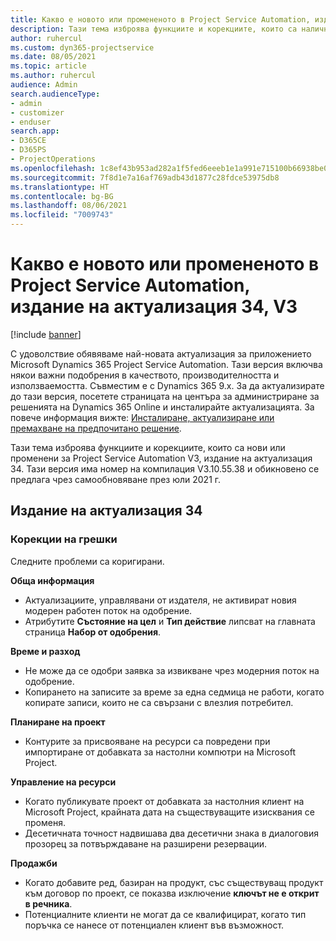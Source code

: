 ```yaml
---
title: Какво е новото или промененото в Project Service Automation, издание на актуализация 34, V3
description: Тази тема изброява функциите и корекциите, които са налични в Project Service Automation V3, издание на актуализация 34, V3.
author: ruhercul
ms.custom: dyn365-projectservice
ms.date: 08/05/2021
ms.topic: article
ms.author: ruhercul
audience: Admin
search.audienceType:
- admin
- customizer
- enduser
search.app:
- D365CE
- D365PS
- ProjectOperations
ms.openlocfilehash: 1c8ef43b953ad282a1f5fed6eeeb1e1a991e715100b66938be03b5b5f3da575e
ms.sourcegitcommit: 7f8d1e7a16af769adb43d1877c28fdce53975db8
ms.translationtype: HT
ms.contentlocale: bg-BG
ms.lasthandoff: 08/06/2021
ms.locfileid: "7009743"
---
```

# <a name="whats-new-or-changed-in-project-service-automation-update-release-34-v3"></a>Какво е новото или промененото в Project Service Automation, издание на актуализация 34, V3

[!include [banner](../includes/psa-now-project-operations.md)]

С удоволствие обявяваме най-новата актуализация за приложението Microsoft Dynamics 365 Project Service Automation. Тази версия включва някои важни подобрения в качеството, производителността и използваемостта. Съвместим е с Dynamics 365 9.x. За да актуализирате до тази версия, посетете страницата на центъра за администриране за решенията на Dynamics 365 Online и инсталирайте актуализацията. За повече информация вижте: [Инсталиране, актуализиране или премахване на предпочитано решение](/power-platform/admin/install-remove-preferred-solution).

Тази тема изброява функциите и корекциите, които са нови или променени за Project Service Automation V3, издание на актуализация 34. Тази версия има номер на компилация V3.10.55.38 и обикновено се предлага чрез самообновяване през юли 2021 г.

## <a name="update-release-34"></a>Издание на актуализация 34

### <a name="bug-fixes"></a>Корекции на грешки
Следните проблеми са коригирани.

**Обща информация**

- Актуализациите, управлявани от издателя, не активират новия модерен работен поток на одобрение.
- Атрибутите **Състояние на цел** и **Тип действие** липсват на главната страница **Набор от одобрения**.

**Време и разход**

- Не може да се одобри заявка за извикване чрез модерния поток на одобрение.
- Копирането на записите за време за една седмица не работи, когато копирате записи, които не са свързани с влезлия потребител.

**Планиране на проект**

- Контурите за присвояване на ресурси са повредени при импортиране от добавката за настолни компютри на Microsoft Project.

**Управление на ресурси**

- Когато публикувате проект от добавката за настолния клиент на Microsoft Project, крайната дата на съществуващите изисквания се променя.
- Десетичната точност надвишава два десетични знака в диалоговия прозорец за потвърждаване на разширени резервации.

**Продажби**

- Когато добавите ред, базиран на продукт, със съществуващ продукт към договор по проект, се показва изключение **ключът не е открит в речника**.
- Потенциалните клиенти не могат да се квалифицират, когато тип поръчка се нанесе от потенциален клиент във възможност.
